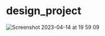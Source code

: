 # design_project
![Screenshot 2023-04-14 at 19 59 09](https://user-images.githubusercontent.com/102415797/232122042-88246336-0513-4485-8054-39955985e7ed.png)